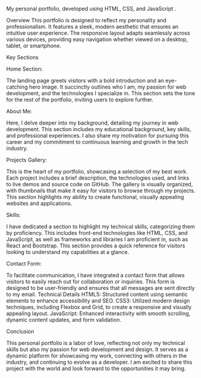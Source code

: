  My personal portfolio, developed using HTML, CSS, and JavaScript . 

Overview
This portfolio is designed to reflect my personality and professionalism. It features a sleek, modern aesthetic that ensures an intuitive user experience. The responsive layout adapts seamlessly across various devices, providing easy navigation whether viewed on a desktop, tablet, or smartphone.

Key Sections

Home Section:

The landing page greets visitors with a bold introduction and an eye-catching hero image. It succinctly outlines who I am, my passion for web development, and the technologies I specialize in. This section sets the tone for the rest of the portfolio, inviting users to explore further.

About Me:

Here, I delve deeper into my background, detailing my journey in web development. This section includes my educational background, key skills, and professional experiences. I also share my motivation for pursuing this career and my commitment to continuous learning and growth in the tech industry.

Projects Gallery:

This is the heart of my portfolio, showcasing a selection of my best work. Each project includes a brief description, the technologies used, and links to live demos and source code on GitHub. The gallery is visually organized, with thumbnails that make it easy for visitors to browse through my projects. This section highlights my ability to create functional, visually appealing websites and applications.

Skills:

I have dedicated a section to highlight my technical skills, categorizing them by proficiency. This includes front-end technologies like HTML, CSS, and JavaScript, as well as frameworks and libraries I am proficient in, such as React and Bootstrap. This section provides a quick reference for visitors looking to understand my capabilities at a glance.


Contact Form:

To facilitate communication, I have integrated a contact form that allows visitors to easily reach out for collaboration or inquiries. This form is designed to be user-friendly and ensures that all messages are sent directly to my email.
Technical Details
HTML5: Structured content using semantic elements to enhance accessibility and SEO.
CSS3: Utilized modern design techniques, including Flexbox and Grid, to create a responsive and visually appealing layout.
JavaScript: Enhanced interactivity with smooth scrolling, dynamic content updates, and form validation.

Conclusion

This personal portfolio is a labor of love, reflecting not only my technical skills but also my passion for web development and design. It serves as a dynamic platform for showcasing my work, connecting with others in the industry, and continuing to evolve as a developer. I am excited to share this project with the world and look forward to the opportunities it may bring.


